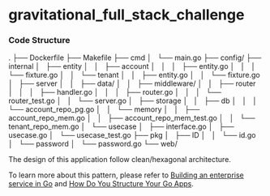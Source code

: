 # gravitational_full_stack_challenge


### Code Structure
.
├── Dockerfile
├── Makefile
├── cmd
│   └── main.go
├── config/
├── internal
│   ├── entity
│   │   ├── account
│   │   │   ├── entity.go
│   │   │   └── fixture.go
│   │   └── tenant
│   │       ├── entity.go
│   │       └── fixture.go
│   ├── server
│   │   ├── data/
│   │   ├── middleware/
│   │   ├── router
│   │   │   ├── handler.go
│   │   │   ├── router.go
│   │   │   └── router_test.go
│   │   └── server.go
│   ├── storage
│   │   ├── db
│   │   │   └── account_repo_pg.go
│   │   └── memory
│   │       ├── account_repo_mem.go
│   │       ├── account_repo_mem_test.go
│   │       └── tenant_repo_mem.go
│   └── usecase
│       ├── interface.go
│       ├── usecase.go
│       └── usecase_test.go
├── pkg
│   ├── ID
│   │   └── id.go
│   └── password
│       └── password.go
└── web/

The design of this application follow clean/hexagonal architecture.

To learn more about this pattern, please refer to [Building an enterprise service in Go](https://youtu.be/twcDf_Y2gXY) and [How Do You Structure Your Go Apps](https://youtu.be/oL6JBUk6tj0).